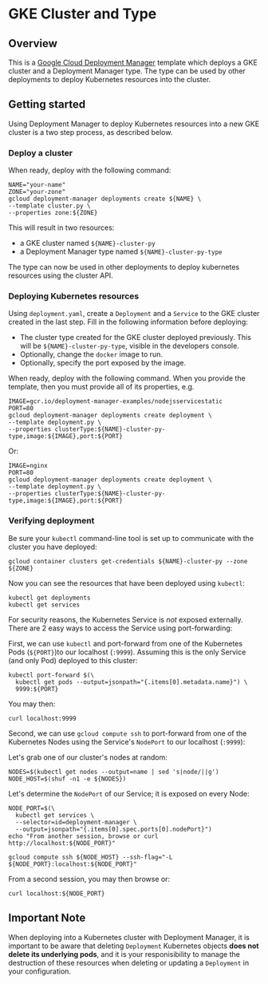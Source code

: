 # GKE Cluster and Type

## Overview

This is a [Google Cloud Deployment
Manager](https://cloud.google.com/deployment-manager/overview) template which
deploys a GKE cluster and a Deployment Manager type. The type can be used by
other deployments to deploy Kubernetes resources into the cluster.

## Getting started

Using Deployment Manager to deploy Kubernetes resources into a new GKE cluster
is a two step process, as described below.

### Deploy a cluster

When ready, deploy with the following command:

    NAME="your-name"
    ZONE="your-zone"
    gcloud deployment-manager deployments create ${NAME} \
    --template cluster.py \
    --properties zone:${ZONE}

This will result in two resources:

* a GKE cluster named `${NAME}-cluster-py`
* a Deployment Manager type named `${NAME}-cluster-py-type`

The type can now be used in other deployments to deploy kubernetes resources
using the cluster API.

### Deploying Kubernetes resources

Using `deployment.yaml`, create a `Deployment` and a `Service`
to the GKE cluster created in the last step. Fill in the following information
before deploying:

* The cluster type created for the GKE cluster deployed previously. This will
  be `${NAME}-cluster-py-type`, visible in the developers console.
* Optionally, change the `docker` image to run.
* Optionally, specify the port exposed by the image.

When ready, deploy with the following command. When you provide the template, 
then you must provide all of its properties, e.g.

    IMAGE=gcr.io/deployment-manager-examples/nodejsservicestatic
    PORT=80
    gcloud deployment-manager deployments create deployment \
    --template deployment.py \
    --properties clusterType:${NAME}-cluster-py-type,image:${IMAGE},port:${PORT}

Or:

    IMAGE=nginx
    PORT=80
    gcloud deployment-manager deployments create deployment \
    --template deployment.py \
    --properties clusterType:${NAME}-cluster-py-type,image:${IMAGE},port:${PORT}


### Verifying deployment

Be sure your `kubectl` command-line tool is set up to communicate with the
cluster you have deployed:

    gcloud container clusters get-credentials ${NAME}-cluster-py --zone ${ZONE}

Now you can see the resources that have been deployed using `kubectl`:

    kubectl get deployments
    kubectl get services

For security reasons, the Kubernetes Service is *not* exposed externally. There are 2
 easy ways to access the Service using port-forwarding:

First, we can use `kubectl` and port-forward from one of the Kubernetes Pods (`${PORT}`)to our localhost (`:9999`). Assuming this is the only Service (and only Pod) deployed to this cluster:

    kubectl port-forward $(\
      kubectl get pods --output=jsonpath="{.items[0].metadata.name}") \
      9999:${PORT}

You may then:

    curl localhost:9999

Second, we can use `gcloud compute ssh` to port-forward from one of the Kubernetes Nodes using the Service's `NodePort` to our localhost (`:9999`):

Let's grab one of our cluster's nodes at random:

    NODES=$(kubectl get nodes --output=name | sed 's|node/||g')
    NODE_HOST=$(shuf -n1 -e ${NODES})

Let's determine the `NodePort` of our Service; it is exposed on every Node:

    NODE_PORT=$(\
      kubectl get services \
      --selector=id=deployment-manager \
      --output=jsonpath="{.items[0].spec.ports[0].nodePort}")
    echo "From another session, browse or curl http://localhost:${NODE_PORT}"

    gcloud compute ssh ${NODE_HOST} --ssh-flag="-L ${NODE_PORT}:localhost:${NODE_PORT}"

From a second session, you may then browse or:

    curl localhost:${NODE_PORT}

## Important Note

When deploying into a Kubernetes cluster with Deployment Manager, it is
important to be aware that deleting `Deployment` Kubernetes objects
**does not delete its underlying pods**, and it is your responisibility to
manage the destruction of these resources when deleting or updating a
`Deployment` in your configuration.